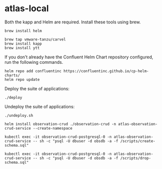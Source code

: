 # atlas-local
Both the kapp and Helm are required.  Install these tools using brew.
```
brew install helm

brew tap vmware-tanzu/carvel
brew install kapp
brew install ytt
```

If you don't already have the Confluent Helm Chart repository configured, run the following commands.
```
helm repo add confluentinc https://confluentinc.github.io/cp-helm-charts/
helm repo update
```

Deploy the suite of applications:
```
./deploy
```

Undeploy the suite of applications:
```
./undeploy.sh
```

```
helm install observation-crud ./observation-crud -n atlas-observation-crud-service --create-namespace
```

```
kubectl exec -it observation-crud-postgresql-0 -n atlas-observation-crud-service -- sh -c "psql -U dbuser -d obsdb -a -f /scripts/create-schema.sql"
```

```
kubectl exec -it observation-crud-postgresql-0 -n atlas-observation-crud-service -- sh -c "psql -U dbuser -d obsdb -a -f /scripts/drop-schema.sql"
```